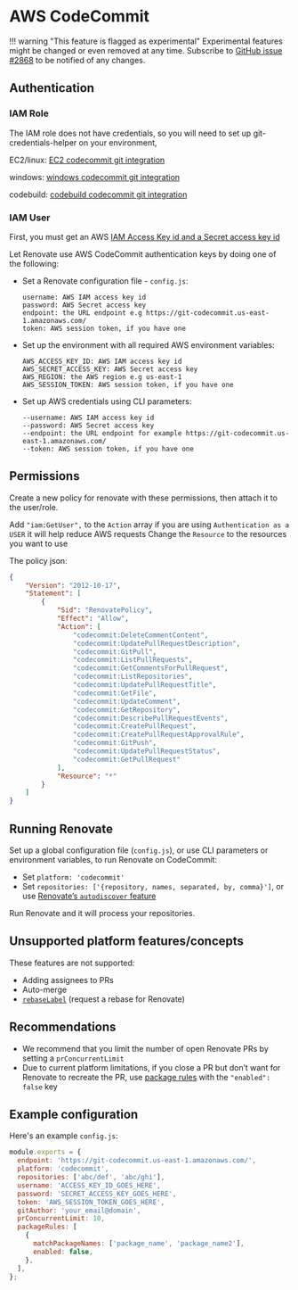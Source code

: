 # AWS CodeCommit

<!-- prettier-ignore -->
!!! warning "This feature is flagged as experimental"
    Experimental features might be changed or even removed at any time.
    Subscribe to [GitHub issue #2868](https://github.com/renovatebot/renovate/issues/2868) to be notified of any changes.

## Authentication

### IAM Role

The IAM role does not have credentials, so you will need to set up git-credentials-helper on your environment,

EC2/linux: [EC2 codecommit git integration](https://aws.amazon.com/premiumsupport/knowledge-center/codecommit-git-repositories-ec2/)

windows: [windows codecommit git integration](https://docs.aws.amazon.com/codecommit/latest/userguide/setting-up-https-windows.html)

codebuild: [codebuild codecommit git integration](https://docs.aws.amazon.com/codebuild/latest/userguide/build-spec-ref.html)

### IAM User

First, you must get an AWS [IAM Access Key id and a Secret access key id](https://docs.aws.amazon.com/IAM/latest/UserGuide/id_credentials_access-keys.html)

Let Renovate use AWS CodeCommit authentication keys by doing one of the following:

- Set a Renovate configuration file - `config.js`:

  ```
  username: AWS IAM access key id
  password: AWS Secret access key
  endpoint: the URL endpoint e.g https://git-codecommit.us-east-1.amazonaws.com/
  token: AWS session token, if you have one
  ```

- Set up the environment with all required AWS environment variables:

  ```
  AWS_ACCESS_KEY_ID: AWS IAM access key id
  AWS_SECRET_ACCESS_KEY: AWS Secret access key
  AWS_REGION: the AWS region e.g us-east-1
  AWS_SESSION_TOKEN: AWS session token, if you have one
  ```

- Set up AWS credentials using CLI parameters:

  ```
  --username: AWS IAM access key id
  --password: AWS Secret access key
  --endpoint: the URL endpoint for example https://git-codecommit.us-east-1.amazonaws.com/
  --token: AWS session token, if you have one
  ```

## Permissions

Create a new policy for renovate with these permissions, then attach it to the user/role.

Add `"iam:GetUser",` to the `Action` array if you are using `Authentication as a USER` it will help reduce AWS requests
Change the `Resource` to the resources you want to use

The policy json:

```Json
{
    "Version": "2012-10-17",
    "Statement": [
        {
            "Sid": "RenovatePolicy",
            "Effect": "Allow",
            "Action": [
                "codecommit:DeleteCommentContent",
                "codecommit:UpdatePullRequestDescription",
                "codecommit:GitPull",
                "codecommit:ListPullRequests",
                "codecommit:GetCommentsForPullRequest",
                "codecommit:ListRepositories",
                "codecommit:UpdatePullRequestTitle",
                "codecommit:GetFile",
                "codecommit:UpdateComment",
                "codecommit:GetRepository",
                "codecommit:DescribePullRequestEvents",
                "codecommit:CreatePullRequest",
                "codecommit:CreatePullRequestApprovalRule",
                "codecommit:GitPush",
                "codecommit:UpdatePullRequestStatus",
                "codecommit:GetPullRequest"
            ],
            "Resource": "*"
        }
    ]
}
```

## Running Renovate

Set up a global configuration file (`config.js`), or use CLI parameters or environment variables, to run Renovate on CodeCommit:

- Set `platform: 'codecommit'`
- Set `repositories: ['{repository, names, separated, by, comma}']`, or use [Renovate’s `autodiscover` feature](https://docs.renovatebot.com/self-hosted-configuration/#autodiscover)

Run Renovate and it will process your repositories.

## Unsupported platform features/concepts

These features are not supported:

- Adding assignees to PRs
- Auto-merge
- [`rebaseLabel`](https://docs.renovatebot.com/configuration-options/#rebaselabel) (request a rebase for Renovate)

## Recommendations

- We recommend that you limit the number of open Renovate PRs by setting a `prConcurrentLimit`
- Due to current platform limitations, if you close a PR but don’t want for Renovate to recreate the PR, use [package rules](https://docs.renovatebot.com/configuration-options/#packagerules) with the `"enabled": false` key

## Example configuration

Here's an example `config.js`:

```js
module.exports = {
  endpoint: 'https://git-codecommit.us-east-1.amazonaws.com/',
  platform: 'codecommit',
  repositories: ['abc/def', 'abc/ghi'],
  username: 'ACCESS_KEY_ID_GOES_HERE',
  password: 'SECRET_ACCESS_KEY_GOES_HERE',
  token: 'AWS_SESSION_TOKEN_GOES_HERE',
  gitAuthor: 'your_email@domain',
  prConcurrentLimit: 10,
  packageRules: [
    {
      matchPackageNames: ['package_name', 'package_name2'],
      enabled: false,
    },
  ],
};
```
